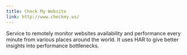 ```yaml
---
title: Check My Website
link: http://www.checkmy.ws/
---
```


Service to remotely monitor websites availability and performance every minute from various places around the world. It uses HAR to give better insights into performance bottlenecks.
